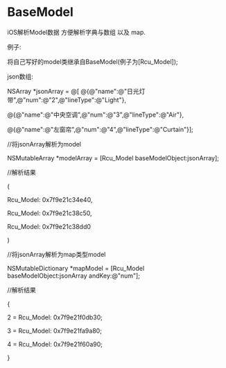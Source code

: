 # BaseModel
iOS解析Model数据 方便解析字典与数组 以及 map.

例子:

将自己写好的model类继承自BaseModel(例子为[Rcu_Model]);

json数组:

NSArray *jsonArray = @[
@{@"name":@"日光灯带",@"num":@"2",@"lineType":@"Light"},

@{@"name":@"中央空调",@"num":@"3",@"lineType":@"Air"},

@{@"name":@"左窗帘",@"num":@"4",@"lineType":@"Curtain"}];

//将jsonArray解析为model


NSMutableArray *modelArray = [Rcu_Model baseModelObject:jsonArray];

//解析结果

(

Rcu_Model: 0x7f9e21c34e40,

Rcu_Model: 0x7f9e21c38c50,

Rcu_Model: 0x7f9e21c38dd0

)

//将jsonArray解析为map类型model

NSMutableDictionary *mapModel = [Rcu_Model baseModelObject:jsonArray andKey:@"num"];

//解析结果

{

2 = Rcu_Model: 0x7f9e21f0db30;

3 = Rcu_Model: 0x7f9e21fa9a80;

4 = Rcu_Model: 0x7f9e21f60a90;

}
